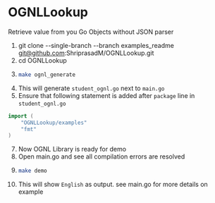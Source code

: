 # OGNLLookup
Retrieve value from you Go Objects without JSON parser
1. git clone --single-branch --branch examples_readme git@github.com:ShriprasadM/OGNLLookup.git
2. cd OGNLLookup
4. ```sh 
   make ognl_generate 
   ```
5. This will generate `student_ognl.go` next to `main.go`  
6. Ensure that following statement is added after `package` line in `student_ognl.go`
```go
import (
	"OGNLLookup/examples"
	"fmt"
)
```
7. Now OGNL Library is ready for demo
8. Open main.go and see all compilation errors are resolved
9. ```sh 
   make demo 
   ```
10. This will show `English` as output. see main.go for more details on example
